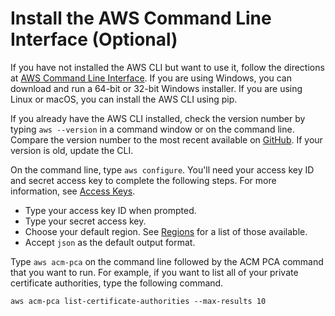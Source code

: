 # Install the AWS Command Line Interface \(Optional\)<a name="PcaInstallCLI"></a>

If you have not installed the AWS CLI but want to use it, follow the directions at [AWS Command Line Interface](https://aws.amazon.com/cli/)\. If you are using Windows, you can download and run a 64\-bit or 32\-bit Windows installer\. If you are using Linux or macOS, you can install the AWS CLI using pip\. 

If you already have the AWS CLI installed, check the version number by typing `aws --version` in a command window or on the command line\. Compare the version number to the most recent available on [GitHub](https://github.com/aws/aws-cli)\. If your version is old, update the CLI\. 

On the command line, type `aws configure`\. You'll need your access key ID and secret access key to complete the following steps\. For more information, see [Access Keys](https://docs.aws.amazon.com/general/latest/gr/aws-sec-cred-types.html#access-keys-and-secret-access-keys)\. 
+ Type your access key ID when prompted\.
+ Type your secret access key\.
+ Choose your default region\. See [Regions](PcaRegions.md) for a list of those available\.
+ Accept `json` as the default output format\.

Type `aws acm-pca` on the command line followed by the ACM PCA command that you want to run\. For example, if you want to list all of your private certificate authorities, type the following command\. 

```
aws acm-pca list-certificate-authorities --max-results 10
```